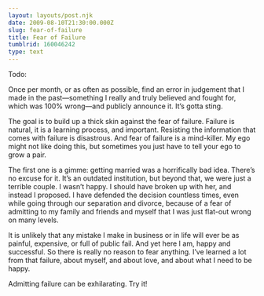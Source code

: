 ```yaml
---
layout: layouts/post.njk
date: 2009-08-10T21:30:00.000Z
slug: fear-of-failure
title: Fear of Failure
tumblrid: 160046242
type: text
---
```

<p>Todo:</p>

<p>Once per month, or as often as possible, find an error in judgement that I made in the past—something I really and truly believed and fought for, which was 100% wrong—and publicly announce it.  It&rsquo;s gotta sting.</p>

<p>The goal is to build up a thick skin against the fear of failure.  Failure is natural, it is a learning process, and important.  Resisting the information that comes with failure is disastrous.  And fear of failure is a mind-killer.  My ego might not like doing this, but sometimes you just have to tell your ego to grow a pair.</p>

<p>The first one is a gimme: getting married was a horrifically bad idea.  There&rsquo;s no excuse for it.  It&rsquo;s an outdated institution, but beyond that, we were just a terrible couple.  I wasn&rsquo;t happy.  I should have broken up with her, and instead I proposed.  I have defended the decision countless times, even while going through our separation and divorce, because of a fear of admitting to my family and friends and myself that I was just flat-out wrong on many levels.</p>

<p>It is unlikely that any mistake I make in business or in life will ever be as painful, expensive, or full of public fail.  And yet here I am, happy and successful.  So there is really no reason to fear anything.  I&rsquo;ve learned a lot from that failure, about myself, and about love, and about what I need to be happy.</p>

<p>Admitting failure can be exhilarating.  Try it!</p>
